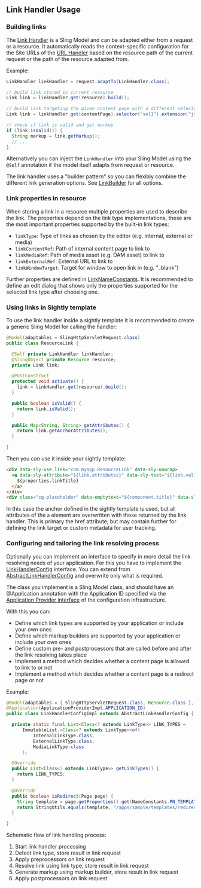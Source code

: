 ## Link Handler Usage


### Building links

The [Link Handler][link-handler] is a Sling Model and can be adapted either from a request or a resource. It automatically reads the context-specific configuration for the Site URLs of the [URL Handler][url-handler] based on the resource path of the current request or the path of the resource adapted from.

Example:

```java
LinkHandler linkHandler = request.adaptTo(LinkHandler.class);

// build link stored in current resource
Link link = linkHandler.get(resource).build();

// build link targeting the given content page with a different selector and extension
Link link = linkHandler.get(contentPage).selector("sel1").extension("json").build();

// check if link is valid and get markup
if (link.isValid()) {
  String markup = link.getMarkup();
  // ...
}
```

Alternatively you can inject the `LinkHandler` into your Sling Model using the `@Self` annotation if the model itself adapts from request or resource.

The link handler uses a "builder pattern" so you can flexibly combine the different link generation options.
See [LinkBuilder][link-builder] for all options.


### Link properties in resource

When storing a link in a resource multiple properties are used to describe the link. The properties depend on the link type implementations, these are the most important properties supported by the built-in link types:

* `linkType`: Type of links as chosen by the editor (e.g. internal, external or media)
* `linkContentRef`: Path of internal content page to link to
* `linkMediaRef`: Path of media asset (e.g. DAM asset) to link to
* `linkExternalRef`: External URL to link to
* `linkWindowTarget`: Target for window to open link in (e.g. "_blank")

Further properties are defined in [LinkNameConstants][link-name-constants]. It is recommended to define an edit dialog that shows only the properties supported for the selected link type after choosing one.


### Using links in Sightly template

To use the link handler inside a sightly template it is recommended to create a generic Sling Model for calling the handler:

```java
@Model(adaptables = SlingHttpServletRequest.class)
public class ResourceLink {

  @Self private LinkHandler linkHandler;
  @SlingObject private Resource resource;
  private Link link;

  @PostConstruct
  protected void activate() {
    link = linkHandler.get(resource).build();
  }

  public boolean isValid() {
    return link.isValid();
  }

  public Map<String, String> getAttributes() {
    return link.getAnchorAttributes();
  }

}
```

Then you can use it inside your sightly template:

```html
<div data-sly-use.link="com.myapp.ResourceLink" data-sly-unwrap>
  <a data-sly-attribute="${link.attributes}" data-sly-test="${link.valid}">
    ${properties.linkTitle}
  </a>
</div>
<div class="cq-placeholder" data-emptytext="${component.title}" data-sly-test="${!link.valid}"></div>
```

In this case the anchor defined in the sightly template is used, but all attributes of the `a` element are overwritten with those returned by the link handler. This is primary the href attribute, but may contain further for defining the link target or custom metadata for user tracking.



### Configuring and tailoring the link resolving process

Optionally you can implement an interface to specify in more detail the link resolving needs of your application. For this you have to implement the [LinkHandlerConfig][link-handler-config] interface. You can extend from [AbstractLinkHandlerConfig][abstract-link-handler-config] and overwrite only what is required.

The class you implement is a Sling Model class, and should have an @Application annotation with the Application ID specified via the [Application Provider interface][config-application-provider] of the configuration infrastructure.

With this you can:

* Define which link types are supported by your application or include your own ones
* Define which markup builders are supported by your application or include your own ones
* Define custom pre- and postprocessors that are called before and after the link resolving takes place
* Implement a method which decides whether a content page is allowed to link to or not
* Implement a method which decides whether a content page is a redirect page or not

Example:

```java
@Model(adaptables = { SlingHttpServletRequest.class, Resource.class }, adapters = LinkHandlerConfig.class)
@Application(ApplicationProviderImpl.APPLICATION_ID)
public class LinkHandlerConfigImpl extends AbstractLinkHandlerConfig {

  private static final List<Class<? extends LinkType>> LINK_TYPES =
      ImmutableList.<Class<? extends LinkType>>of(
          InternalLinkType.class,
          ExternalLinkType.class,
          MediaLinkType.class
      );

  @Override
  public List<Class<? extends LinkType>> getLinkTypes() {
    return LINK_TYPES;
  }

  @Override
  public boolean isRedirect(Page page) {
    String template = page.getProperties().get(NameConstants.PN_TEMPLATE, String.class);
    return StringUtils.equals(template, "/apps/sample/templates/redirect");
  }

}
```

Schematic flow of link handling process:

1. Start link handler processing
2. Detect link type, store result in link request
3. Apply preprocessors on link request
4. Resolve link using link type, store result in link request
5. Generate markup using markup builder, store result in link request
6. Apply postprocessors on link request


[link-handler]: apidocs/io/wcm/handler/link/LinkHandler.html
[link-builder]: apidocs/io/wcm/handler/link/LinkBuilder.html
[link-name-constants]: apidocs/io/wcm/handler/link/LinkNameConstants.html
[link-handler-config]: apidocs/io/wcm/handler/link/spi/LinkHandlerConfig.html
[abstract-link-handler-config]: apidocs/io/wcm/handler/link/spi/helpers/AbstractLinkHandlerConfig.html
[url-handler]: ../url/
[config-application-provider]: ../../config/api/usage-spi.html#Application_provider
